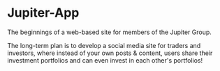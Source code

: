 # Jupiter-App

The beginnings of a web-based site for members of the Jupiter Group.

The long-term plan is to develop a social media site for traders and investors, where instead of your own posts & content, users share their investment portfolios and can even invest in each other's portfolios!
